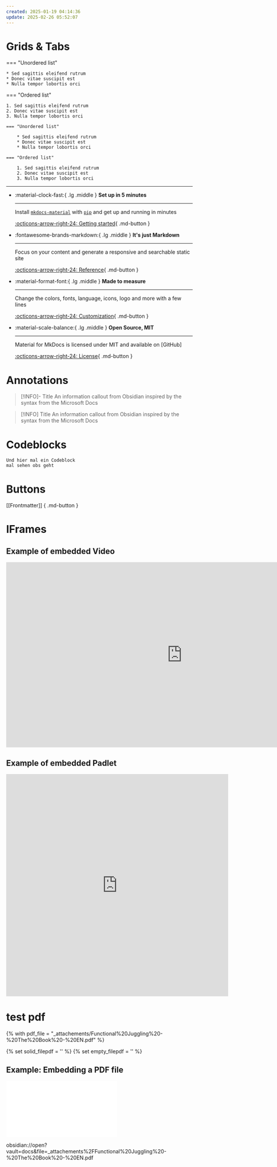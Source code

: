 ```yaml
---
created: 2025-01-19 04:14:36
update: 2025-02-26 05:52:07
---
```


# Grids & Tabs

<div class="grid" markdown>

=== "Unordered list"

    * Sed sagittis eleifend rutrum
    * Donec vitae suscipit est
    * Nulla tempor lobortis orci

=== "Ordered list"

    1. Sed sagittis eleifend rutrum
    2. Donec vitae suscipit est
    3. Nulla tempor lobortis orci

``` title="Content tabs"
=== "Unordered list"

    * Sed sagittis eleifend rutrum
    * Donec vitae suscipit est
    * Nulla tempor lobortis orci

=== "Ordered list"

    1. Sed sagittis eleifend rutrum
    2. Donec vitae suscipit est
    3. Nulla tempor lobortis orci
```

</div>

---

<div class="grid cards" markdown>

-   :material-clock-fast:{ .lg .middle } __Set up in 5 minutes__

    ---

    Install [`mkdocs-material`](#) with [`pip`](#) and get up
    and running in minutes

    [:octicons-arrow-right-24: Getting started](#){  .md-button }

-   :fontawesome-brands-markdown:{ .lg .middle } __It's just Markdown__

    ---

    Focus on your content and generate a responsive and searchable static site

    [:octicons-arrow-right-24: Reference](#){  .md-button }

-   :material-format-font:{ .lg .middle } __Made to measure__

    ---

    Change the colors, fonts, language, icons, logo and more with a few lines

    [:octicons-arrow-right-24: Customization](#){  .md-button }

-   :material-scale-balance:{ .lg .middle } __Open Source, MIT__

    ---

    Material for MkDocs is licensed under MIT and available on [GitHub]

    [:octicons-arrow-right-24: License](#){  .md-button }

</div>

# Annotations

> [!INFO]- Title
> An information callout from Obsidian
> inspired by the syntax from the Microsoft Docs

> [!INFO] Title
> An information callout from Obsidian
> inspired by the syntax from the Microsoft Docs

# Codeblocks

```
Und hier mal ein Codeblock
mal sehen obs geht
```

# Buttons

[[Frontmatter]] { .md-button }

# IFrames

## Example of embedded Video

<iframe width="950" height="500" src="https://www.youtube.com/embed/zFPsr1L13Vs" title="YouTube video player" frameborder="0" allow="accelerometer; autoplay; clipboard-write; encrypted-media; gyroscope; picture-in-picture" allowfullscreen></iframe>

## Example of embedded Padlet

<iframe src="https://padlet.com/lilithdekow/nica-i7hu4ssvwhamrc5x" style="border: 0" width="600" height="600" frameborder="0" scrolling="no"\></iframe>

# test pdf 

<!--- file: docs/howto/embedding_pdf.md --->
{% with pdf_file = "_attachements/Functional%20Juggling%20-%20The%20Book%20-%20EN.pdf" %}

{% set solid_filepdf = '<i class="fas fa-file-pdf"></i>' %}
{% set empty_filepdf = '<i class="far fa-file-pdf"></i>' %}

## Example: Embedding a PDF file

<object data="{{ pdf_file }}" type="application/pdf">
    <embed src="{{ pdf_file }}" type="application/pdf" />
</object>

obsidian://open?vault=docs&file=_attachements%2FFunctional%20Juggling%20-%20The%20Book%20-%20EN.pdf
